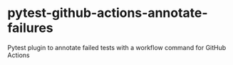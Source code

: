 # pytest-github-actions-annotate-failures
Pytest plugin to annotate failed tests with a workflow command for GitHub Actions
